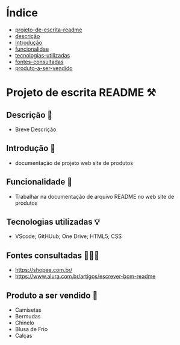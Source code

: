 # Índice

* [projeto-de-escrita-readme]( #projeto-de-escrita-readme)
* [descrição](#descrição)
* [Introdução](#introdução)
* [funcionalidae](#funcionalidade)
* [tecnologias-utilizadas](#funcionalidade)
* [fontes-consultadas](#fontes-consultadas)
* [produto-a-ser-vendido](#produto-a-ser-vendido)

# Projeto de escrita README ⚒️

## Descrição 📄
- Breve Descrição

## Introdução 📱
- documentação de projeto web site de produtos

## Funcionalidade 🧠
- Trabalhar na documentação de arquivo README no web site de produtos

## Tecnologias utilizadas 💡
- VScode; GitHUub; One Drive; HTML5; CSS


## Fontes consultadas 👨🏻‍💻
- https://shopee.com.br/ 
- https://www.alura.com.br/artigos/escrever-bom-readme


## Produto a ser vendido 👕
- Camisetas
- Bermudas
- Chinelo
- Blusa de Frio
- Calças







